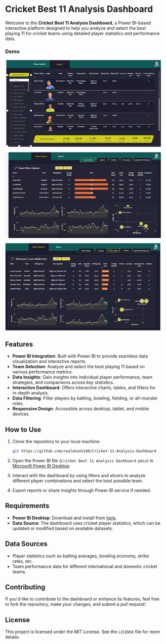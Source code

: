 # Cricket Best 11 Analysis Dashboard

Welcome to the **Cricket Best 11 Analysis Dashboard**, a Power BI-based interactive platform designed to help you analyze and select the best playing 11 for cricket teams using detailed player statistics and performance data.

### Demo
![Project Logo](resources/view1.jpg)

![Project Logo](resources/view2.jpg)

![Project Logo](resources/view3.jpg)

## Features

- **Power BI Integration**: Built with Power BI to provide seamless data visualization and interactive reports.
- **Team Selection**: Analyze and select the best playing 11 based on various performance metrics.
- **Data Insights**: Gain insights into individual player performance, team strategies, and comparisons across key statistics.
- **Interactive Dashboard**: Offers interactive charts, tables, and filters for in-depth analysis.
- **Data Filtering**: Filter players by batting, bowling, fielding, or all-rounder roles.
- **Responsive Design**: Accessible across desktop, tablet, and mobile devices.

## How to Use

1. Clone the repository to your local machine:
    ```bash
    git https://github.com/realakash140/Cricket-11-Analysis-Dashboard
    ```

2. Open the Power BI file (`Cricket Best 11 Analysis Dashboard.pbix`) in [Microsoft Power BI Desktop](https://powerbi.microsoft.com/desktop/).

3. Interact with the dashboard by using filters and slicers to analyze different player combinations and select the best possible team.

4. Export reports or share insights through Power BI service if needed.

## Requirements

- **Power BI Desktop**: Download and install from [here](https://powerbi.microsoft.com/desktop/).
- **Data Source**: The dashboard uses cricket player statistics, which can be updated or modified based on available datasets.


## Data Sources

- Player statistics such as batting averages, bowling economy, strike rates, etc.
- Team performance data for different international and domestic cricket teams.

## Contributing

If you'd like to contribute to the dashboard or enhance its features, feel free to fork the repository, make your changes, and submit a pull request!

## License

This project is licensed under the MIT License. See the `LICENSE` file for more details.


